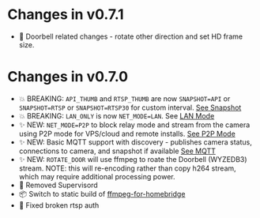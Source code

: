 # Changes in v0.7.1

- 🔨 Doorbell related changes - rotate other direction and set HD frame size.

# Changes in v0.7.0

- 💥 BREAKING: `API_THUMB` and `RTSP_THUMB` are now `SNAPSHOT=API` or `SNAPSHOT=RTSP` or `SNAPSHOT=RTSP30` for custom interval. [See Snapshot](https://github.com/mrlt8/docker-wyze-bridge#snapshotstill-images)
- 💥 BREAKING: `LAN_ONLY` is now `NET_MODE=LAN`. See [LAN Mode](https://github.com/mrlt8/docker-wyze-bridge#lan-mode)
- ✨ NEW: `NET_MODE=P2P` to block relay mode and stream from the camera using P2P mode for VPS/cloud and remote installs. [See P2P Mode](https://github.com/mrlt8/docker-wyze-bridge#p2p-mode)
- ✨ NEW: Basic MQTT support with discovery - publishes camera status, connections to camera, and snapshot if available [See MQTT](https://github.com/mrlt8/docker-wyze-bridge#mqtt-beta)
- ✨ NEW: `ROTATE_DOOR` will use ffmpeg to roate the Doorbell (WYZEDB3) stream. NOTE: this will re-encoding rather than copy h264 stream, which may require additional processing power.
- 🔀 Removed Supervisord
- 📦 Switch to static build of [ffmpeg-for-homebridge](https://github.com/homebridge/ffmpeg-for-homebridge)
- 🔨 Fixed broken rtsp auth
